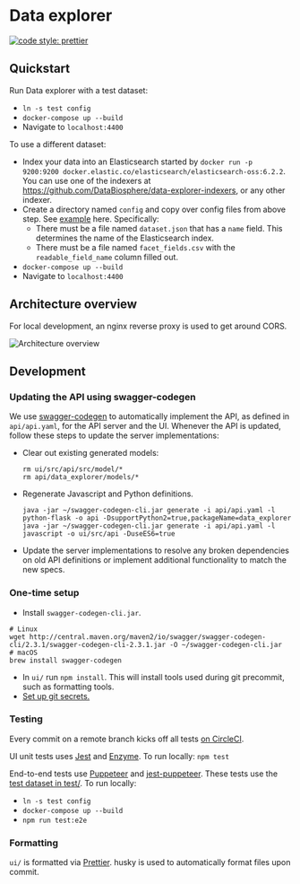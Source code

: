 # Data explorer

[![code style: prettier](https://img.shields.io/badge/code_style-prettier-ff69b4.svg?style=flat-square)](https://github.com/prettier/prettier)

## Quickstart

Run Data explorer with a test dataset:

* `ln -s test config`
* `docker-compose up --build`
* Navigate to `localhost:4400`

To use a different dataset:

* Index your data into an Elasticsearch started by
  `docker run -p 9200:9200 docker.elastic.co/elasticsearch/elasticsearch-oss:6.2.2`. You can use one of the indexers at
  https://github.com/DataBiosphere/data-explorer-indexers, or any other indexer.
* Create a directory named `config` and copy over config files from above step.
  See [example](https://github.com/DataBiosphere/data-explorer-indexers/blob/master/bigquery/config/platinum_genomes)
  here. Specifically:
  * There must be a file named `dataset.json` that has a `name` field. This
    determines the name of the Elasticsearch index.
  * There must be a file named `facet_fields.csv` with the `readable_field_name`
    column filled out.
* `docker-compose up --build`
* Navigate to `localhost:4400`

## Architecture overview

For local development, an nginx reverse proxy is used to get around CORS.

![Architecture overview](https://i.imgur.com/ilh7RF1.png)

## Development

### Updating the API using swagger-codegen

We use [swagger-codegen](https://github.com/swagger-api/swagger-codegen) to
automatically implement the API, as defined in `api/api.yaml`, for the API
server and the UI. Whenever the API is updated, follow these steps to
update the server implementations:

* Clear out existing generated models:
  ```
  rm ui/src/api/src/model/*
  rm api/data_explorer/models/*
  ```
* Regenerate Javascript and Python definitions.
  ```
  java -jar ~/swagger-codegen-cli.jar generate -i api/api.yaml -l python-flask -o api -DsupportPython2=true,packageName=data_explorer
  java -jar ~/swagger-codegen-cli.jar generate -i api/api.yaml -l javascript -o ui/src/api -DuseES6=true
  ```
* Update the server implementations to resolve any broken dependencies on old API definitions or implement additional functionality to match the new specs.

### One-time setup

* Install `swagger-codegen-cli.jar`.

```
# Linux
wget http://central.maven.org/maven2/io/swagger/swagger-codegen-cli/2.3.1/swagger-codegen-cli-2.3.1.jar -O ~/swagger-codegen-cli.jar
# macOS
brew install swagger-codegen
```

* In `ui/` run `npm install`. This will install tools used during git precommit,
  such as formatting tools.
* [Set up git secrets.](https://github.com/DataBiosphere/data-explorer/tree/master/hooks)

### Testing

Every commit on a remote branch kicks off all tests [on CircleCI](https://circleci.com/gh/DataBiosphere).

UI unit tests uses [Jest](https://facebook.github.io/jest/) and [Enzyme](https://github.com/airbnb/enzyme). To run locally: `npm test`

End-to-end tests use [Puppeteer](https://github.com/GoogleChrome/puppeteer) and
[jest-puppeteer](https://github.com/smooth-code/jest-puppeteer).
These tests use the [test dataset in test/](https://github.com/DataBiosphere/data-explorer/tree/master/test).
To run locally:

* `ln -s test config`
* `docker-compose up --build`
* `npm run test:e2e`

### Formatting

`ui/` is formatted via [Prettier](https://prettier.io/). husky is used to automatically format files upon commit.
